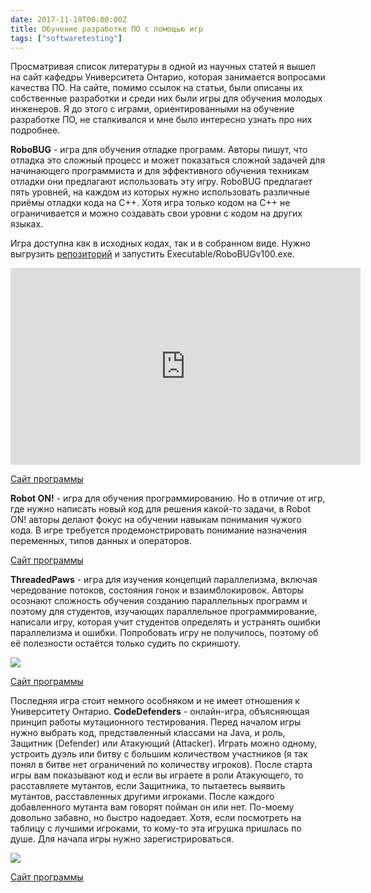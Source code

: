 ```yaml
---
date: 2017-11-19T00:00:00Z
title: Обучение разработке ПО с помощью игр
tags: ["softwaretesting"]
---
```


Просматривая список литературы в одной из научных статей я вышел на сайт
кафедры Университета Онтарио, которая занимается вопросами качества ПО.  На
сайте, помимо ссылок на статьи, были описаны их собственные разработки и среди
них были игры для обучения молодых инженеров. Я до этого с играми,
ориентированными на обучение разработке ПО, не сталкивался и мне было интересно
узнать про них подробнее.

**RoboBUG** - игра для обучения отладке программ.  Авторы пишут, что отладка
это сложный процесс и может показаться сложной задачей для начинающего
программиста и для эффективного обучения техникам отладки они предлагают использовать эту игру.
RoboBUG предлагает пять уровней, на каждом из которых нужно использовать различные приёмы отладки кода на C++.
Хотя игра только кодом на C++ не ограничивается и можно создавать свои уровни с кодом на других языках.

Игра доступна как в исходных кодах, так и в собранном виде. Нужно выгрузить
[репозиторий](https://github.com/sqrlab/RoboBUG/) и запустить
Executable/RoboBUGv100.exe.

<iframe width="560" height="315" src="https://www.youtube.com/embed/1EpJGS2S4GY" frameborder="0" allowfullscreen></iframe>

[Сайт программы](http://www.sqrlab.ca/software/robobug/)


**Robot ON!** - игра для обучения программированию. Но в отличие от игр, где
нужно написать новый код для решения какой-то задачи, в Robot ON! авторы делают
фокус на обучении навыкам понимания чужого кода. В игре требуется
продемонстрировать понимание назначения переменных, типов данных и операторов.

[Сайт программы](http://www.sqrlab.ca/software/roboton/)

<!--
**FireFinder** - http://www.sqrlab.ca/software/firefinder/
-->

**ThreadedPaws** - игра для изучения концепций параллелизма, включая
чередование потоков, состояния гонок и взаимблокировок.  Авторы осознают
сложность обучения созданию параллельных программ и поэтому для студентов,
изучающих параллельное программирование, написали игру, которая учит студентов
определять и устранять ошибки параллелизма и ошибки. Попробовать игру не получилось, поэтому
об её полезности остаётся только судить по скриншоту.

<img src="https://github.com/sqrlab/Threaded-Paws/blob/master/readme_media/threaded_paws_ui.png?raw=true">

[Сайт программы](http://www.sqrlab.ca/software/threadedpaws/)


Последняя игра стоит немного особняком и не имеет отношения к Университету
Онтарио. **CodeDefenders** - онлайн-игра, объясняющая принцип работы
мутационного тестирования. Перед началом игры нужно выбрать код, представленный
классами на Java, и роль, Защитник (Defender) или Атакующий (Attacker).  Играть
можно одному, устроить дуэль или битву с большим количеством участников (я так
понял в битве нет ограничений по количеству игроков). После старта игры вам
показывают код и если вы играете в роли Атакующего, то расставляете мутантов,
если Защитника, то пытаетесь выявить мутантов, расставленных другими игроками.
После каждого добавленного мутанта вам говорят пойман он или нет. По-моему
довольно забавно, но быстро надоедает. Хотя, если посмотреть на таблицу с
лучшими игроками, то кому-то эта игрушка пришлась по душе.
Для начала игры нужно зарегистрироваться.

<img src="/images/codedef3.png">

[Сайт программы](http://code-defenders.org/)

